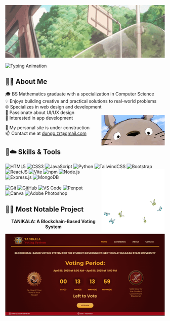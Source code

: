 
<p align="center">
  <img src="images/header-shine-crop.gif" alt="Profile Cover" width="1000" />
</p>

<img
  src="https://readme-typing-svg.herokuapp.com?font=Fira+Code&color=EC4899&size=24&duration=3000&pause=1000&center=true&vCenter=true&width=500&height=60&lines=Hi+there!;I'm+Zari.;Let's+Code!"
  alt="Typing Animation"
/>

## 🌷🍃 About Me 
🎓 BS Mathematics graduate with a specialization in Computer Science <br />
💡 Enjoys building creative and practical solutions to real-world problems <br />
🌐 Specializes in web design and development <br />
🎨 Passionate about UI/UX design <br /> <img src="images/totoro-bg.gif" alt="Totoro" width="200" align="right">
📱 Interested in app development <br />  

🔗 My personal site is under construction <br />
📫 Contact me at <a href="mailto:dungo.zr@gmail.com">dungo.zr@gmail.com</a>

  
## 🌼☁️ Skills & Tools

<p>
  <img alt="HTML5"        src="https://img.shields.io/badge/HTML5-E34F26?style=for-the-badge&logo=html5&logoColor=white"/>
  <img alt="CSS3"         src="https://img.shields.io/badge/CSS3-1572B6?style=for-the-badge&logo=css3&logoColor=white"/>
  <img alt="JavaScript"   src="https://img.shields.io/badge/JavaScript-F7DF1E?style=for-the-badge&logo=javascript&logoColor=black"/>
  <img alt="Python"       src="https://img.shields.io/badge/Python-3776AB?style=for-the-badge&logo=python&logoColor=white"/>

  <img alt="TailwindCSS"  src="https://img.shields.io/badge/TailwindCSS-06B6D4?style=for-the-badge&logo=tailwind-css&logoColor=white"/>
  <img alt="Bootstrap"    src="https://img.shields.io/badge/Bootstrap-7952B3?style=for-the-badge&logo=bootstrap&logoColor=white"/> 
  

  <img alt="ReactJS" src="https://img.shields.io/badge/ReactJS-61DAFB?style=for-the-badge&logo=react&logoColor=black"/>
  <img alt="Vite"         src="https://img.shields.io/badge/Vite-646CFF?style=for-the-badge&logo=vite&logoColor=white"/>
  <img alt="npm"          src="https://img.shields.io/badge/npm-CB3837?style=for-the-badge&logo=npm&logoColor=white"/>  <img src="images/butterfly.gif" alt="Totoro" width="200" align="right">

 <img alt="Node.js"      src="https://img.shields.io/badge/Node.js-339933?style=for-the-badge&logo=node.js&logoColor=white"/> 
  <img alt="Express.js"   src="https://img.shields.io/badge/Express.js-000000?style=for-the-badge&logo=express&logoColor=white"/> 
  <img alt="MongoDB"      src="https://img.shields.io/badge/MongoDB-47A248?style=for-the-badge&logo=mongodb&logoColor=white"/> 
<br /> <br />
  <img alt="Git"          src="https://img.shields.io/badge/Git-F05032?style=for-the-badge&logo=git&logoColor=white"/>
  <img alt="GitHub"       src="https://img.shields.io/badge/GitHub-181717?style=for-the-badge&logo=github&logoColor=white"/>
  <img alt="VS Code"      src="https://img.shields.io/badge/VS%20Code-007ACC?style=for-the-badge&logo=visualstudiocode&logoColor=white"/>

   <img alt="Penpot"       src="https://img.shields.io/badge/Penpot-6332F6?style=for-the-badge&logo=penpot&logoColor=white"/>
    <img alt="Canva"        src="https://img.shields.io/badge/Canva-00C4CC?style=for-the-badge&logo=canva&logoColor=white"/>
  <img alt="Adobe Photoshop" src="https://img.shields.io/badge/Photoshop-31A8FF?style=for-the-badge&logo=adobephotoshop&logoColor=white"/>
 
 
</p>


## 🪻🫧 Most Notable Project  
<p align="center"> <strong> TANIKALA: A Blockchain-Based Voting System </strong> </p>
<p align="center">
  <img src="images/thesis.gif" alt="Thesis" width="1000">
</p>


